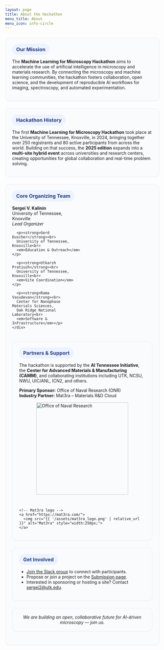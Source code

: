 ```yaml
---
layout: page
title: About the Hackathon
menu_title: About
menu_icon: info-circle
---
```


<style>
.section-card{
  background:#fafbfd;
  border:1px solid #e8ecf3;
  border-radius:14px;
  padding:20px 22px;
  margin:24px 0;
  box-shadow:0 1px 2px rgba(16,24,40,.04);
}
.k-badge{
  display:inline-block;
  font-weight:650; font-size:1.02rem;
  background:#eef4ff; color:#1f3a8a;
  padding:6px 12px; border-radius:999px; border:1px solid #dbe6ff;
}
.grid-2{ display:grid; grid-template-columns: 1fr 1fr; gap:14px; }
@media (max-width: 760px){ .grid-2{ grid-template-columns:1fr; } }
</style>

<div class="section-card">
  <div class="k-badge">Our Mission</div>
  <p>
    The <strong>Machine Learning for Microscopy Hackathon</strong> aims to accelerate the use of artificial intelligence
    in microscopy and materials research. By connecting the microscopy and machine learning communities,
    the hackathon fosters collaboration, open science, and the development of reproducible AI workflows
    for imaging, spectroscopy, and automated experimentation.
  </p>
</div>

<div class="section-card">
  <div class="k-badge">Hackathon History</div>
  <p>
    The first <strong>Machine Learning for Microscopy Hackathon</strong> took place at the University of Tennessee,
    Knoxville, in 2024, bringing together over 250 registrants and 80 active participants from across the world.
    Building on that success, the <strong>2025 edition</strong> expands into a <strong>multi-site hybrid event</strong> across
    universities and research centers, creating opportunities for global collaboration and real-time problem solving.
  </p>
</div>

<div class="section-card">
  <div class="k-badge">Core Organizing Team</div>
  <div class="grid-2" style="align-items:center;">
    <div>
      <p><strong>Sergei V. Kalinin</strong><br>
      University of Tennessee, Knoxville<br>
      <em>Lead Organizer</em></p>

      <p><strong>Gerd Duscher</strong><br>
      University of Tennessee, Knoxville<br>
      <em>Education & Outreach</em></p>

      <p><strong>Utkarsh Pratiush</strong><br>
      University of Tennessee, Knoxville<br>
      <em>Site Coordination</em></p>

      <p><strong>Rama Vasudevan</strong><br>
      Center for Nanophase Materials Sciences,
      Oak Ridge National Laboratory<br>
      <em>Software & Infrastructure</em></p>
    </div>
  </div>
</div>

<div class="section-card">
  <div class="k-badge">Partners & Support</div>
  <p>
    The hackathon is supported by the <strong>AI Tennessee Initiative</strong>,
    the <strong>Center for Advanced Materials & Manufacturing (CAMM)</strong>,
    and collaborating institutions including UTK, NCSU, NWU, UIC/ANL, ICN2, and others.
  </p>

  <p>
    <strong>Primary Sponsor:</strong> Office of Naval Research (ONR)<br>
    <strong>Industry Partner:</strong> Mat3ra – Materials R&D Cloud
  </p>

  <div style="display:flex; justify-content:center; flex-wrap:wrap; gap:30px; margin-top:10px;">
    <!-- ONR logo -->
    <a href="https://www.onr.navy.mil/">
      <img src="{{ '/assets/ONR.png' | relative_url }}" alt="Office of Naval Research" style="width:300px;">
    </a>
    
    <!-- Mat3ra logo -->
    <a href="https://mat3ra.com/">
      <img src="{{ '/assets/mat3ra_logo.png' | relative_url }}" alt="Mat3ra" style="width:250px;">
    </a>
  </div>
</div>

<div class="section-card">
  <div class="k-badge">Get Involved</div>
  <ul>
    <li><a href="https://tiny.utk.edu/slack">Join the Slack group</a> to connect with participants.</li>
    <li>Propose or join a project on the <a href="/submission/">Submission page</a>.</li>
    <li>Interested in sponsoring or hosting a site? Contact <a href="mailto:sergei2@utk.edu">sergei2@utk.edu</a>.</li>
  </ul>
</div>

<div class="section-card" style="text-align:center;">
  <em>We are building an open, collaborative future for AI-driven microscopy — join us.</em>
</div>
